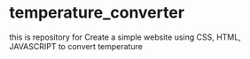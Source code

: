 # temperature_converter
this is repository for Create a simple website using CSS, HTML, JAVASCRIPT to convert temperature 
